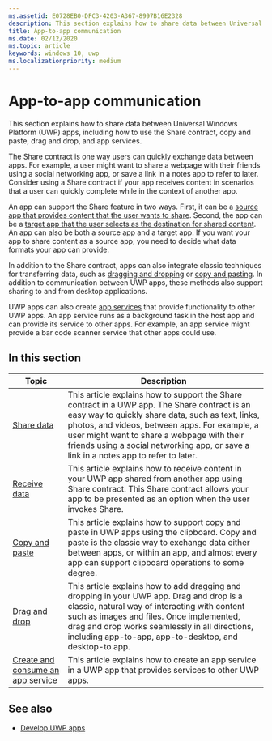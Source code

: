 ```yaml
---
ms.assetid: E0728EB0-DFC3-4203-A367-8997B16E2328
description: This section explains how to share data between Universal Windows Platform (UWP) apps, including how to use the Share contract, copy and paste, and drag and drop.
title: App-to-app communication
ms.date: 02/12/2020
ms.topic: article
keywords: windows 10, uwp
ms.localizationpriority: medium
---
```


# App-to-app communication

This section explains how to share data between Universal Windows Platform (UWP) apps, including how to use the Share contract, copy and paste, drag and drop, and app services.

The Share contract is one way users can quickly exchange data between apps. For example, a user might want to share a webpage with their friends using a social networking app, or save a link in a notes app to refer to later. Consider using a Share contract if your app receives content in scenarios that a user can quickly complete while in the context of another app.

An app can support the Share feature in two ways. First, it can be a [source app that provides content that the user wants to share](share-data.md). Second, the app can be a [target app that the user selects as the destination for shared content](receive-data.md). An app can also be both a source app and a target app. If you want your app to share content as a source app, you need to decide what data formats your app can provide.

In addition to the Share contract, apps can also integrate classic techniques for transferring data, such as [dragging and dropping](../design/input/drag-and-drop.md) or [copy and pasting](copy-and-paste.md). In addition to communication between UWP apps, these methods also support sharing to and from desktop applications.

UWP apps can also create [app services](../launch-resume/how-to-create-and-consume-an-app-service.md) that provide functionality to other UWP apps. An app service runs as a background task in the host app and can provide its service to other apps. For example, an app service might provide a bar code scanner service that other apps could use.

## In this section

| Topic | Description |
|-------|-------------|
| [Share data](share-data.md) | This article explains how to support the Share contract in a UWP app. The Share contract is an easy way to quickly share data, such as text, links, photos, and videos, between apps. For example, a user might want to share a webpage with their friends using a social networking app, or save a link in a notes app to refer to later. |
| [Receive data](receive-data.md) | This article explains how to receive content in your UWP app shared from another app using Share contract. This Share contract allows your app to be presented as an option when the user invokes Share. |
| [Copy and paste](copy-and-paste.md) | This article explains how to support copy and paste in UWP apps using the clipboard. Copy and paste is the classic way to exchange data either between apps, or within an app, and almost every app can support clipboard operations to some degree. |
| [Drag and drop](../design/input/drag-and-drop.md) | This article explains how to add dragging and dropping in your UWP app. Drag and drop is a classic, natural way of interacting with content such as images and files. Once implemented, drag and drop works seamlessly in all directions, including app-to-app, app-to-desktop, and desktop-to app. |
| [Create and consume an app service](../launch-resume/how-to-create-and-consume-an-app-service.md) | This article explains how to create an app service in a UWP app that provides services to other UWP apps.  |

## See also

- [Develop UWP apps](https://docs.microsoft.com/windows/uwp/develop/)
